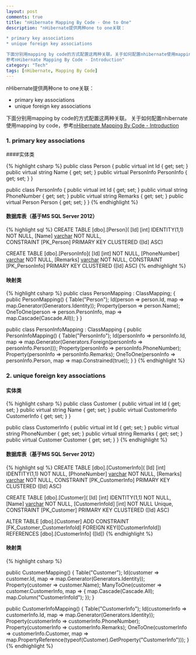 ```yaml
---
layout: post
comments: true
title: "nHibernate Mapping By Code - One to One"
description: "nHibernate提供两种one to one关联：

* primary key associations
* unique foreign key associations

下面分别用mapping by code的方式配置这两种关联。关于如何配置nhibernate使用mapping by code，
参考nHibernate Mapping By Code - Introduction"
category: "Tech"
tags: [nHibernate, Mapping By Code]
---
```


nHibernate提供两种one to one关联：

* primary key associations
* unique foreign key associations

下面分别用mapping by code的方式配置这两种关联。
关于如何配置nhibernate使用mapping by code，参考[nHibernate Mapping By Code - Introduction](/blog/2012/07/01/nHibernateMappingByCode-Introduction)

<!-- more -->

### 1. primary key associations

####实体类

{% highlight csharp %}
public class Person
{
    public virtual int Id { get; set; }
    public virtual string Name { get; set; }
    public virtual PersonInfo PersonInfo { get; set; } 
}

public class PersonInfo
{
    public virtual int Id { get; set; }
    public virtual string PhoneNumber { get; set; }
    public virtual string Remarks { get; set; } 
    public virtual Person Person { get; set; } 
}
{% endhighlight %}

#### 数据库表（基于MS SQL Server 2012）

{% highlight sql %}
CREATE TABLE [dbo].[Person](
    [Id] [int] IDENTITY(1,1) NOT NULL,
    [Name] [varchar](50) NOT NULL,    
 CONSTRAINT [PK_Person] PRIMARY KEY CLUSTERED ([Id] ASC)

CREATE TABLE [dbo].[PersonInfo](
    [Id] [int] NOT NULL,
    [PhoneNumber] [varchar](50) NOT NULL,
    [Remarks] [varchar](100) NOT NULL,
 CONSTRAINT [PK_PersonInfo] PRIMARY KEY CLUSTERED ([Id] ASC)
{% endhighlight %}

#### 映射类

{% highlight csharp %}
public class PersonMapping : ClassMapping<Person>;
{
    public PersonMapping()
    {
        Table("Person");
        Id(person => person.Id, map => map.Generator(Generators.Identity));
        Property(person => person.Name);
        OneToOne(person => person.PersonInfo, map => map.Cascade(Cascade.All));
    }
}

public class PersonInfoMapping : ClassMapping<PersonInfo>
{
    public PersonInfoMapping()
    {
        Table("PersonInfo");
        Id(personInfo => personInfo.Id, map => map.Generator(Generators.Foreign<PersonInfo>(personInfo => personInfo.Person)));
        Property(personInfo => personInfo.PhoneNumber);
        Property(personInfo => personInfo.Remarks);
        OneToOne(personInfo => personInfo.Person, map =&gt; map.Constrained(true));
    }
}
{% endhighlight %}

### 2. unique foreign key associations

#### 实体类

{% highlight csharp %}
public class Customer
{
    public virtual int Id { get; set; }
    public virtual string Name { get; set; }
    public virtual CustomerInfo CustomerInfo { get; set; } 
}

public class CustomerInfo
{
    public virtual int Id { get; set; }
    public virtual string PhoneNumber { get; set; }
    public virtual string Remarks { get; set; }
    public virtual Customer Customer { get; set; } 
}
{% endhighlight %}
 
#### 数据库表（基于MS SQL Server 2012）

{% highlight sql %}
CREATE TABLE [dbo].[CustomerInfo](
    [Id] [int] IDENTITY(1,1) NOT NULL,
    [PhoneNumber] [varchar](50) NOT NULL,
    [Remarks] [varchar](50) NOT NULL,
 CONSTRAINT [PK_CustomerInfo] PRIMARY KEY CLUSTERED ([Id] ASC)

CREATE TABLE [dbo].[Customer](
    [Id] [int] IDENTITY(1,1) NOT NULL,
    [Name] [varchar](50) NOT NULL,
    [CustomerInfoId] [int] NOT NULL Unique,    
 CONSTRAINT [PK_Customer] PRIMARY KEY CLUSTERED ([Id] ASC)

 ALTER TABLE [dbo].[Customer] ADD CONSTRAINT [FK_Customer_CustomerInfoId] FOREIGN KEY([CustomerInfoId])
REFERENCES [dbo].[CustomerInfo] ([Id])
{% endhighlight %}

#### 映射类

{% highlight csharp %}

public CustomerMapping()
{
    Table("Customer");
    Id(customer => customer.Id, map => map.Generator(Generators.Identity));
    Property(customer => customer.Name);
    ManyToOne(customer => customer.CustomerInfo, map =>
        {
            map.Cascade(Cascade.All);
            map.Column("CustomerInfoId");
        });
}

public CustomerInfoMapping()
{
    Table("CustomerInfo");
    Id(customerInfo => customerInfo.Id, map => map.Generator(Generators.Identity));
    Property(customerInfo => customerInfo.PhoneNumber);
    Property(customerInfo => customerInfo.Remarks);
    OneToOne(customerInfo => customerInfo.Customer, map => map.PropertyReference(typeof(Customer).GetProperty("CustomerInfo")));
}
{% endhighlight %}


